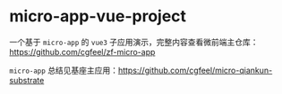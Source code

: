 # micro-app-vue-project

一个基于 `micro-app` 的 `vue3` 子应用演示，完整内容查看微前端主仓库：https://github.com/cgfeel/zf-micro-app

`micro-app` 总结见基座主应用：https://github.com/cgfeel/micro-qiankun-substrate
